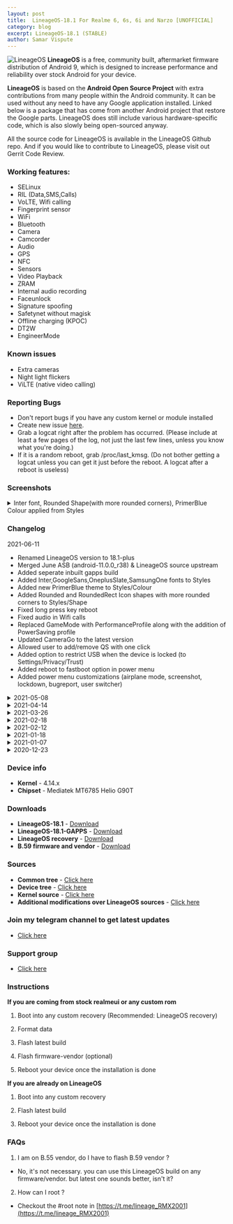 ```yaml
---
layout: post
title:  LineageOS-18.1 For Realme 6, 6s, 6i and Narzo [UNOFFICIAL]
category: blog
excerpt: LineageOS-18.1 (STABLE)
author: Samar Vispute
---
```


![LineageOS](http://samarv-121.github.io/images/lineageos.png)
**LineageOS** is a free, community built, aftermarket firmware distribution of Android 9, which is designed to increase performance and reliability over stock Android for your device.

**LineageOS** is based on the **Android Open Source Project** with extra contributions from many people within the Android community. It can be used without any need to have any Google application installed. Linked below is a package that has come from another Android project that restore the Google parts. LineageOS does still include various hardware-specific code, which is also slowly being open-sourced anyway.

All the source code for LineageOS is available in the LineageOS Github repo. And if you would like to contribute to LineageOS, please visit out Gerrit Code Review.

### Working features:
* SELinux
* RIL (Data,SMS,Calls)
* VoLTE, Wifi calling
* Fingerprint sensor
* WiFi
* Bluetooth
* Camera
* Camcorder
* Audio
* GPS
* NFC
* Sensors
* Video Playback
* ZRAM
* Internal audio recording
* Faceunlock
* Signature spoofing
* Safetynet without magisk
* Offline charging (KPOC)
* DT2W
* EngineerMode
 
### Known issues
* Extra cameras
* Night light flickers
* ViLTE (native video calling)

### Reporting Bugs
* Don't report bugs if you have any custom kernel or module installed
* Create new issue [here](https://github.com/SamarV-121/android_device_realme_RMX2001/issues).
* Grab a logcat right after the problem has occurred. (Please include at least a few pages of the log, not just the last few lines, unless you know what you're doing.)
* If it is a random reboot, grab /proc/last_kmsg. (Do not bother getting a logcat unless you can get it just before the reboot. A logcat after a reboot is useless)

### Screenshots
<details>
<summary>Inter font, Rounded Shape(with more rounded corners), PrimerBlue Colour applied from Styles</summary>
<div id="images">
<img class="screenshot" src="https://i.imgur.com/RQQ8cRW.png">
<img class="screenshot" src="https://i.imgur.com/gRiVXeM.png">
<img class="screenshot" src="https://i.imgur.com/Y1JQJt0.png">
<img class="screenshot" src="https://i.imgur.com/NZaTF6T.png">
<img class="screenshot" src="https://i.imgur.com/jCvpJm0.png">
<img class="screenshot" src="https://i.imgur.com/WKw1NGS.png">
<img class="screenshot" src="https://i.imgur.com/jhcD5rk.png">
<img class="screenshot" src="https://i.imgur.com/sJXEbe8.png">
<img class="screenshot" src="https://i.imgur.com/uIxOYkX.png">
<img class="screenshot" src="https://i.imgur.com/O5Q5cNx.png">
<img class="screenshot" src="https://i.imgur.com/SuPpT74.png">
<img class="screenshot" src="https://i.imgur.com/MdtwCgI.png">
</div>
</details>

### Changelog
2021-06-11
* Renamed LineageOS version to 18.1-plus
* Merged June ASB (android-11.0.0_r38) & LineageOS source upstream
* Added seperate inbuilt gapps build
* Added Inter,GoogleSans,OneplusSlate,SamsungOne fonts to Styles
* Added new PrimerBlue theme to Styles/Colour
* Added Rounded and RoundedRect Icon shapes with more rounded corners to Styles/Shape
* Fixed long press key reboot
* Fixed audio in Wifi calls
* Replaced GameMode with PerformanceProfile along with the addition of PowerSaving profile
* Updated CameraGo to the latest version
* Allowed user to add/remove QS with one click
* Added option to restrict USB when the device is locked (to Settings/Privacy/Trust)
* Added reboot to fastboot option in power menu
* Added power menu customizations (airplane mode, screenshot, lockdown, bugreport, user switcher)

<details>
<summary>2021-05-08</summary>
<p><ul>
<li>May security patch and LineageOS source upstream</li>
<li>Added performance profile (Enable Game Mode from Realme Settings to activate it)</li>
<li>Added exFAT and NTFS support</li>
<li>UI and app launching performace improvements</li>
<li>Added Charging limit control</li>
<li>Fixed "can't wakeup device in offline charging mode"</li>
<li>Added new UI default accent and background colors</li>
<li>Misc improvements</li>
</ul></p>
</details>

<details>
<summary>2021-04-14</summary>
<p><ul>
<li>Source built kernel</li>
<li>April security patch and LineageOS source upstream</li>
<li>Improved overall performance</li>
<li>Faster app launching</li>
<li>Added live FPS meter</li>
<li>Fixed unexpected disconnects from weak 5 GHz Wi-Fi networks</li>
<li>Enabled WiFi calling</li>
<li>Many misc improvements</li>
</ul></p>
</details>

<details>
<summary>2021-03-26</summary>
<p><ul>
<li>March security patch and LineageOS source upstream</li>
<li>Added Realme Settings (check above screenshot for features)</li>
<li>Added new faceunlock impl with 3rd party apps support</li>
<li>Added typographic lockscreen clock face</li>
<li>Added long screenshot support</li>
<li>Fixed lag whilst recording screen</li>
<li>Updated power profile config</li>
<li>Misc improvements</li>
</ul></p>
</details>

<details>
<summary>2021-02-18</summary>
<p><ul>
<li>Enforced SELinux</li>
<li>Added OnePlus Launcher as a default launcher</li>
<li>Misc improvements</li>
</ul></p>
</details>

<details>
<summary>2021-02-12</summary>
<p><ul>
<li>February security patch</li>
<li>Lineage source upstream</li>
<li>Enabled encryption</li>
<li>Revamped power menu with a blurred background</li>
<li>Improved quick settings and notification shade appearance</li>
<li>Added iOS blue accent color and dark background color</li>
<li>Added Three finger swipe to screenshot support</li>
<li>Misc improvements</li>
</ul></p>
</details>

<details>
<summary>2021-01-18</summary>
<p><ul>
<li>Jan Security patch</li>
<li>Lineage Source upstream</li>
<li>Fixed NFC (on EU varient ofc)</li>
<li>Fixed KPOC (Offline charging animation)</li>
<li>Fixed brightness levels</li>
<li>Fixed Hotspot</li>
<li>Fixed crash while setting On-device wallpapers</li>
<li>Boottime tunings</li>
<li>Misc improvements</li>
</ul></p>
</details>

<details>
<summary>2021-01-07</summary>
<p><ul>
<li>Fixed Video/Screen recording and other media related issues on B.53 vendor</li>
<li>Fixed issues with fingerprint scanner</li>
<li>Passes safetynet without magisk</li>
<li>Added option to switch refresh rates in Display settings</li>
<li>Fixed and enabled DT2W by default</li>
<li>Enabled GameMode by default</li>
<li>Disabled edge limit control interface (Fixes multitouch on edge issue)</li>
<li>Fixed OTG</li>
<li>Added EngineerMode</li>
<li>Optimized android runtime</li>
<li>Decreased boot time</li>
<li>Decreased LCD density to 420 (looks better :3)</li>
<li>Enabled call recording</li>
<li>Fixed camera in telegram, microsoft teams, discord</li>
<li>Enabled device controls feature in power menu</li>
<li>Enabled blur by default</li>
<li>Improved status bar height and padding</li>
</ul></p>
</details>

<details>
<summary>2020-12-23</summary>
<p><ul>
<li>Initial beta release</li>
</ul></p>
</details>

### Device info
* **Kernel** - 4.14.x
* **Chipset** - Mediatek MT6785 Helio G90T

### Downloads
* **LineageOS-18.1** - [Download](https://github.com/SamarV-121/releases/releases/download/20210612_122905/lineage-18.1-plus-20210611_120408-UNOFFICIAL-16b4d3f-RMX2001.zip)
* **LineageOS-18.1-GAPPS** - [Download](https://github.com/SamarV-121/releases/releases/download/20210612_115845/lineage-18.1-plus-20210611_123109-UNOFFICIAL-16b4d3f-RMX2001.zip)
* **LineageOS recovery** - [Download](https://github.com/SamarV-121/releases/releases/download/20210523_065802/LineageOS-18.1-recovery-RMX2001-RealmeUI_1.0-20210522.img)
* **B.59 firmware and vendor** - [Download](https://t.me/RM6Official/471263)

### Sources
* **Common tree** - [Click here](https://github.com/SamarV-121/android_device_realme_mt6785-common)
* **Device tree** - [Click here](https://github.com/SamarV-121/android_device_realme_RMX2001)
* **Kernel source** - [Click here](https://github.com/SamarV-121/android_kernel_realme_RMX2001/tree/lineage-18.1)
* **Additional modifications over LineageOS sources** - [Click here](https://github.com/SamarV-121/android_vendor_extra)

### Join my telegram channel to get latest updates
* [Click here](https://t.me/SamarV121_projects)

### Support group
* [Click here](https://t.me/lineage_RMX2001)

### Instructions
**If you are coming from stock realmeui or any custom rom**

1) Boot into any custom recovery (Recommended: LineageOS recovery)

2) Format data

3) Flash latest build

4) Flash firmware-vendor (optional)

5) Reboot your device once the installation is done

**If you are already on LineageOS**

1) Boot into any custom recovery

2) Flash latest build

3) Reboot your device once the installation is done

### FAQs
1) I am on B.55 vendor, do I have to flash B.59 vendor ?
- No, it's not necessary. you can use this LineageOS build on any firmware/vendor. but latest one sounds better, isn't it?

2) How can I root ?
- Checkout the #root note in [https://t.me/lineage_RMX2001](https://t.me/lineage_RMX2001)
